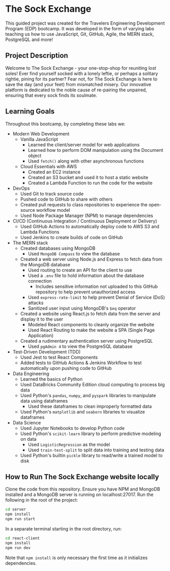 # The Sock Exchange
This guided project was created for the Travelers Engineering Development Program (EDP) bootcamp.
It was developed in the form of varying labs teaching us how to use JavaScript, Git, GitHub, Agile, the MERN stack, PostgreSQL and more!

## Project Description
Welcome to The Sock Exchange - your one-stop-shop for reuniting lost soles!
Ever find yourself socked with a lonely leftie, or perhaps a solitary rightie, pining for its partner? 
Fear not, for The Sock Exchange is here to save the day (and your feet) from mismatched misery. 
Our innovative platform is dedicated to the noble cause of re-pairing the unpaired, ensuring that every sock finds its soulmate.

## Learning Goals
Throughout this bootcamp, by completing these labs we:
- Modern Web Development
    - Vanilla JavaScript
        - Learned the client/server model for web applications
        - Learned how to perform DOM manipulation using the Document object
        - Used `fetch()` along with other asynchronous functions
    - Cloud Essentials with AWS
        - Created an EC2 instance
        - Created an S3 bucket and used it to host a static website
        - Created a Lambda Function to run the code for the website
- DevOps
    - Used Git to track source code
    - Pushed code to GitHub to share with others
    - Created pull requests to class repositories to experience the open-source workflow model
    - Used Node Package Manager (NPM) to manage dependencies
- CI/CD (Continuous Integration / Continuous Deployment or Delivery)
    - Used GitHub Actions to automatically deploy code to AWS S3 and Lambda Functions
    - Used Jenkins to create builds of code on GitHub
- The MERN stack
    - Created databases using MongoDB
        - Used `MongoDB Compass` to view the database
    - Created a web server using Node.js and Express to fetch data from the MongoDB database
        - Used routing to create an API for the client to use
        - Used a `.env` file to hold information about the database connection
            - Includes sensitive information not uploaded to this GitHub repository to help prevent unauthorized access
        - Used `express-rate-limit` to help prevent Denial of Service (DoS) attacks
        - Sanitized user input using MongoDB's `$eq` operator
    - Created a website using React.js to fetch data from the server and display it to the user
        - Modeled React components to cleanly organize the website
        - Used React Routing to make the website a SPA (Single Page Application)
    - Created a rudimentary authentication server using PostgreSQL
        - Used `pgAdmin 4` to view the PostgreSQL database
- Test-Driven Development (TDD)
    - Used Jest to test React Components
    - Added tests to GitHub Actions & Jenkins Workflow to test automatically upon pushing code to GitHub
- Data Engineering
    - Learned the basics of Python
    - Used DataBricks Community Edition cloud computing to process big data
    - Used Python's `pandas`, `numpy`, and `pyspark` libraries to manipulate data using dataframes
        - Used these dataframes to clean improperly formatted data
    - Used Python's `matplotlib` and `seaborn` libraries to visualize dataframes
- Data Science
    - Used Jupyter Notebooks to develop Python code
    - Used Python's `scikit-learn` library to perform predictive modeling on data
        - Used `LogisticRegression` as the model
        - Used `train-test-split` to split data into training and testing data
    - Used Python's builtin `pickle` library to read/write a trained model to disk

## How to Run The Sock Exchange website locally
Clone the code from this repository. Ensure you have NPM and MongoDB installed and a MongoDB server is running on localhost:27017. Run the following in the root of the project:

```bash
cd server
npm install
npm run start
```

In a separate terminal starting in the root directory, run:
```bash
cd react-client
npm install
npm run dev
```
Note that `npm install` is only necessary the first time as it initializes dependencies.

